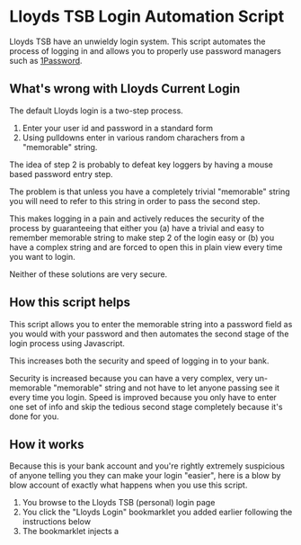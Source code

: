 # Lloyds TSB Login Automation Script

Lloyds TSB have an unwieldy login system. This script automates the process of logging in and allows you to properly use password managers such as [1Password](http://agilewebsolutions.com/products/1Password).

What's wrong with Lloyds Current Login
--------------------------------------

The default Lloyds login is a two-step process.

1. Enter your user id and password in a standard form
2. Using pulldowns enter in various random charachers from a "memorable" string.

The idea of step 2 is probably to defeat key loggers by having a mouse based password entry step.

The problem is that unless you have a completely trivial "memorable" string you will need to refer to this string in order to pass the second step.

This makes logging in a pain and actively reduces the security of the process by guaranteeing that either you (a) have a trivial and easy to remember memorable string to make step 2 of the login easy or (b) you have a complex string and are forced to open this in plain view every time you want to login.

Neither of these solutions are very secure.

How this script helps
---------------------

This script allows you to enter the memorable string into a password field as you would with your password and then automates the second stage of the login process using Javascript.

This increases both the security and speed of logging in to your bank.

Security is increased because you can have a very complex, very un-memorable "memorable" string and not have to let anyone passing see it every time you login. Speed is improved because you only have to enter one set of info and skip the tedious second stage completely because it's done for you.

How it works
------------

Because this is your bank account and you're rightly extremely suspicious of anyone telling you they can make your login "easier", here is a blow by blow account of exactly what happens when you use this script.


1. You browse to the Lloyds TSB (personal) login page
2. You click the "Lloyds Login" bookmarklet you added earlier following the instructions below
3. The bookmarklet injects a <script> tag into the login page in order to load the login functions
4. This script tag loads from wherever you've hosted the files (this must be a remote location accessible via http. See below for instructions and recommendations)
5. the newly loaded script injects a CSS file in order to make things pretty 
6. then builds a new login form and overlays this on top of the original.

This is where the fun begins.

7. Using your secure password manager (e.g. [1Password](http://agilewebsolutions.com/products/1Password) on the Mac) you fill in this new form with your user id, super-strong password and unguessable memorable information
8. Then you hit login.
9. As part of its setup the script has added in an invisible iframe to the page and set the target of the original Lloyds login form to be this frame.
10. Using javascript, the original login form is filled in using the values you entered in step 7 and this form is submitted
11. The second stage login page loads into the iframe invisibly in the background
12. Once the second stage page has loaded the script (still running on the original page) is notified and sets the three pulldowns to the correct values using the memorable info you entered in step 7. 
13. It then sets the target of the form in the iframe to be the main window and submits to complete the process.

If all goes well you will now be taken to your account overview page. As you see, this is not a replacement of the Lloyds login procedure, or a workaround. It's a simple automation, recreating all of the steps you would normally have to do by hand using javascript code.

This script has been kept deliberately dependency free. What you see is what you get. Please feel free to read through to make sure that nothing dodgy is going on. Please do read through the source and you'll see that none of your login information is being sent to some remote website.

Installation
------------

To work this script must be installed on a web server. For your own security don't use anyone else's version of this file. Don't link directly to the file on GitHub. Don't use a version hosted on your friends server. You need to be sure that the script hasn't been tampered with since you installed it. 

If you already use [Dropbox](https://www.dropbox.com/referrals/NTI3MDI3Mjk) then the easiest thing to do is install the files into the "Public" directory.

If you don't then you're missing out, [Dropbox is fantastic](https://www.dropbox.com/referrals/NTI3MDI3Mjk).

Once you have the files safely online then make a note of the URL that will take you to the bookmarklet.html page (if you're using dropbox then right click on the 'bookmarklet.html' file, find the Dropbox options and select 'Copy public URL').

Navigate to this page in your default browser and drag the "Lloyds Login" link it gives you to your bookmarks bar.

Now, next time you want to login to your Lloyds account you simply navigate to the [Lloyds TSB login](https://online.lloydstsb.co.uk/customer.ibc) page and click the "Lloyds Login" (or whatever you renamed it to) bookmarklet.

Browser Compatibility
---------------------

This script has been tested on:

* Firefox 3 (Mac)
* Safari 4 (Mac)

If you have a browser where it doesn't work then please let me know.


